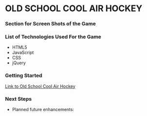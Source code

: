 # OLD SCHOOL COOL AIR HOCKEY

### Section for Screen Shots of the Game

### List of Technologies Used For the Game
- HTML5
- JavaScript
- CSS
- jQuery

### Getting Started

[Link to Old School Cool Air Hockey]()

### Next Steps 

- Planned future enhancements:
